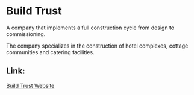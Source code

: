 # Build Trust

A company that implements a full construction cycle from design to commissioning.

The company specializes in the construction of hotel complexes, cottage communities and catering facilities.

## Link:
[Build Trust Website](https://huntter111.github.io/build-trust/dist/index.html) 
